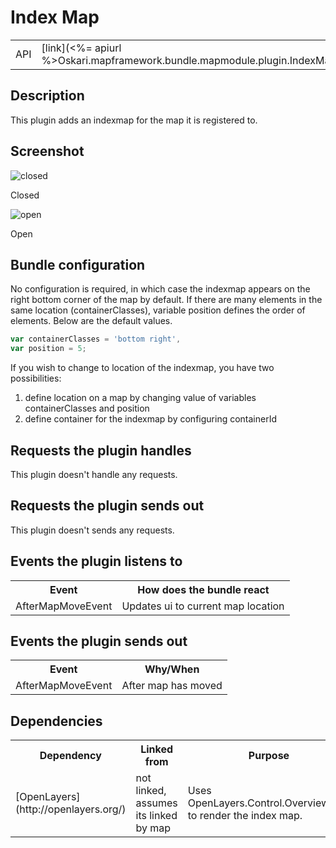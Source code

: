 # Index Map

<table class="table">
  <tr>
    <td>API</td><td>[link](<%= apiurl %>Oskari.mapframework.bundle.mapmodule.plugin.IndexMapPlugin.html)</td>
  </tr>
</table>

## Description

This plugin adds an indexmap for the map it is registered to.

## Screenshot

![closed](/images/bundles/indexmap_closed.png)

Closed

![open](/images/bundles/indexmap_open.png)

Open

## Bundle configuration

No configuration is required, in which case the indexmap appears on the right bottom corner of the map by default. If there are many elements in the same location (containerClasses), variable position defines the order of elements. Below are the default values.

```javascript
var containerClasses = 'bottom right',
var position = 5;
```

If you wish to change to location of the indexmap, you have two possibilities: <br>
1) define location on a map by changing value of variables containerClasses and position <br>
2) define container for the indexmap by configuring containerId

## Requests the plugin handles

This plugin doesn't handle any requests.

## Requests the plugin sends out

This plugin doesn't sends any requests.

## Events the plugin listens to

<table class="table">
  <tr>
    <th> Event </th><th> How does the bundle react</th>
  </tr>
  <tr>
    <td> AfterMapMoveEvent </td><td> Updates ui to current map location</td>
  </tr>
</table>

## Events the plugin sends out

<table class="table">
  <tr>
    <th> Event </th><th> Why/When</th>
  </tr>
  <tr>
    <td> AfterMapMoveEvent </td><td> After map has moved</td>
  </tr>
</table>

## Dependencies

<table class="table">
  <tr>
    <th> Dependency </th><th> Linked from </th><th> Purpose</th>
  </tr>
  <tr>
    <td> [OpenLayers](http://openlayers.org/) </td>
    <td> not linked, assumes its linked by map </td>
    <td> Uses OpenLayers.Control.OverviewMap to render the index map.</td>
  </tr>
</table>
